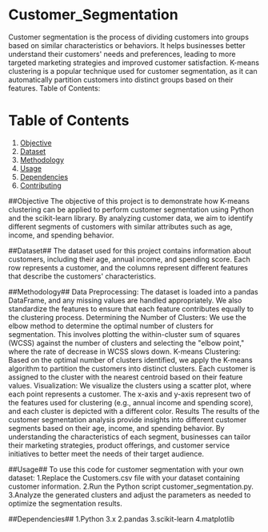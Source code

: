 # Customer_Segmentation
Customer segmentation is the process of dividing customers into groups based on similar characteristics or behaviors. It helps businesses better understand their customers' needs and preferences, leading to more targeted marketing strategies and improved customer satisfaction. K-means clustering is a popular technique used for customer segmentation, as it can automatically partition customers into distinct groups based on their features.
Table of Contents:

# Table of Contents
1. [Objective](#Objevtive)
2. [Dataset](#Dataset)
3. [Methodology](#Methodology)
4. [Usage](#usage)
5. [Dependencies](#Dependencies)
6. [Contributing](#contributing)



##Objective
The objective of this project is to demonstrate how K-means clustering can be applied to perform customer segmentation using Python and the scikit-learn library. By analyzing customer data, we aim to identify different segments of customers with similar attributes such as age, income, and spending behavior.

##Dataset##
The dataset used for this project contains information about customers, including their age, annual income, and spending score. Each row represents a customer, and the columns represent different features that describe the customers' characteristics.

##Methodology##
Data Preprocessing: The dataset is loaded into a pandas DataFrame, and any missing values are handled appropriately. We also standardize the features to ensure that each feature contributes equally to the clustering process.
Determining the Number of Clusters: We use the elbow method to determine the optimal number of clusters for segmentation. This involves plotting the within-cluster sum of squares (WCSS) against the number of clusters and selecting the "elbow point," where the rate of decrease in WCSS slows down.
K-means Clustering: Based on the optimal number of clusters identified, we apply the K-means algorithm to partition the customers into distinct clusters. Each customer is assigned to the cluster with the nearest centroid based on their feature values.
Visualization: We visualize the clusters using a scatter plot, where each point represents a customer. The x-axis and y-axis represent two of the features used for clustering (e.g., annual income and spending score), and each cluster is depicted with a different color.
Results
The results of the customer segmentation analysis provide insights into different customer segments based on their age, income, and spending behavior. By understanding the characteristics of each segment, businesses can tailor their marketing strategies, product offerings, and customer service initiatives to better meet the needs of their target audience.

##Usage##
To use this code for customer segmentation with your own dataset:
1.Replace the Customers.csv file with your dataset containing customer information.
2.Run the Python script customer_segmentation.py.
3.Analyze the generated clusters and adjust the parameters as needed to optimize the segmentation results.

##Dependencies##
1.Python 3.x
2.pandas
3.scikit-learn
4.matplotlib
